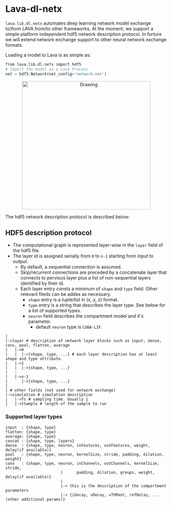 # Lava-dl-netx

`lava.lib.dl.netx` automates deep learning network model exchange to/from LAVA from/to other frameworks. At the moment, we support a simple platform independent hdf5 network description protocol. In furture we will extend network exchange support to other neural network exchange formats. 

Loading a model to Lava is as simple as:
```python
from lava.lib.dl.netx import hdf5
# Import the model as a Lava Process
net = hdf5.Network(net_config='network.net')
```
<p align="center">
<img src="https://user-images.githubusercontent.com/29907126/135401882-12433d6e-b38e-488f-be2f-1aa3a3a14fda.png" alt="Drawing" style="height: 400px;"/>
</p>
The hdf5 network description protocol is described below:

## HDF5 description protocol
* The computational graph is represented layer-wise in the `layer` field of the hdf5 file.
* The layer id is assigned serially from `0` to `n-1` starting from input to output.
    * By default, a sequential connection is assumed.
    * Skip/recurrent connections are preceded by a concatenate layer that connects to pervious layer plus a list of non-sequential layers identified by their id.
    * Each layer entry consts a minimum of `shape` and `type` field. Other relevant fileds can be addes as necessary.
        * `shape` entry is a tuple/list in (x, y, z) format.
        * `type` entry is a string that describes the layer type. See below for a list of supported types.
        * `neuron` field describes the compartment model and it's parameter.
            * default `neuron` type is `CUBA-LIF`.
```
|
|->layer # description of network layer blocks such as input, dense, conv, pool, flatten, average
|   |->0
|   |  |->{shape, type, ...} # each layer description has at least shape and type attribute
|   |->1
|   |  |->{shape, type, ...}
|   :
|   |->n-1
|      |->{shape, type, ...}
| 
| # other fields (not used for network exchange)
|->simulation # simulation description
|   |->Ts # sampling time. Usually 1
|   |->tSample # length of the sample to run
```

### Supported layer types
```
input  : {shape, type}
flatten: {shape, type}
average: {shape, type}
concat : {shape, type, layers}
dense  : {shape, type, neuron, inFeatures, outFeatures, weight, delay(if available)}
pool   : {shape, type, neuron, kernelSize, stride, padding, dilation, weight}
conv   : {shape, type, neuron, inChannels, outChannels, kernelSize, stride,
                        |      padding, dilation, groups, weight, delay(if available)}
                        |
                        |-> this is the description of the compartment parameters
                        |-> {iDecay, vDecay, vThMant, refDelay, ... (other additional params)}
```

